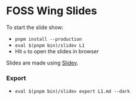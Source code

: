 # FOSS Wing Slides

To start the slide show:

- `pnpm install --production`
- `eval $(pnpm bin)/slidev L1`
- Hit `o` to open the slides in browser

Slides are made using [Slidev](https://sli.dev/).

### Export

- `eval $(pnpm bin)/slidev export L1.md --dark`
